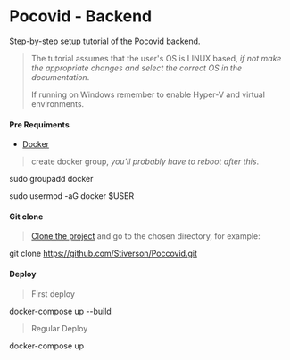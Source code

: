 # Pocovid - Backend

Step-by-step setup tutorial of the Pocovid backend.
>
>The tutorial assumes that the user's OS is LINUX based, *if not make the appropriate changes and select the correct OS in the documentation*.
>
>If running on Windows remember to enable Hyper-V and virtual environments.


#### Pre Requiments
* [Docker](https://docs.docker.com/engine/install/debian/)
> create docker group, *you'll probably have to reboot after this*.

sudo groupadd docker

sudo usermod -aG docker $USER

#### Git clone
>[Clone the project](https://github.com/Stiverson/Poccovid) and go to the chosen directory, for example:

git clone https://github.com/Stiverson/Poccovid.git

#### Deploy
>First deploy

docker-compose up --build

>Regular Deploy

docker-compose up